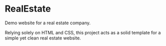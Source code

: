 # RealEstate
Demo website for a real estate company.

Relying solely on HTML and CSS, this project acts as a solid template for a simple yet clean real estate website.
